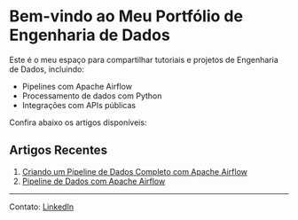 # Bem-vindo ao Meu Portfólio de Engenharia de Dados

Este é o meu espaço para compartilhar tutoriais e projetos de Engenharia de Dados, incluindo:

- Pipelines com Apache Airflow
- Processamento de dados com Python
- Integrações com APIs públicas

Confira abaixo os artigos disponíveis:

## Artigos Recentes

1. [Criando um Pipeline de Dados Completo com Apache Airflow](https://medium.com/@dataengineercezar/como-criar-um-pipeline-de-dados-com-apache-airflow-guia-completo-e-gratuito-b7d417890b4d)
2. [Pipeline de Dados com Apache Airflow](https://dataflowmaster.hashnode.dev/criando-um-pipeline-de-dados-completo-com-airflow-no-cost)

---

Contato: [LinkedIn](https://www.linkedin.com/in/cezarcarmo/)
